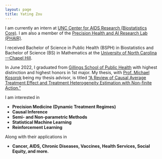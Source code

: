 ```yaml
---
layout: page
title: Yating Zou
---
```


I am currently an intern at [UNC Center for AIDS Research (Biostatistics Core)](http://unccfar.org/portfolio/biostatistics/). 
I am also a member of the [Precision Health and AI Research Lab (PHAIR)](https://tarheels.live/kosoroklab/).

I received Bachelor of Science in Public Health (BSPH) in Biostatistics and Bachelor of Science (BS) in Mathematics at the [University of North Carolina—Chapel Hill](https://www.unc.edu/). 

In June 2022, I graduated from [Gillings School of Public Health](https://sph.unc.edu/) with highest distinction and highest honors in 1st major. My thesis, with [Prof. Michael Kosorok](https://mkosorok.web.unc.edu/) being my thesis advisor, is titled [“A Review of Causal Average Treatment Effect and Treatment Heterogeneity Estimation with Non-finite Action.”](https://yatingz205.github.io/assets/HonorsThesis_YatingZou.pdf)

I am interested in
 - **Precision Medicine (Dynamic Treatment Regimes)**
 - **Causal Inference**
 - **Semi- and Non-parametric Methods**
 - **Statistical Machine Learning**
 - **Reinforcement Learning**

Along with their applications in 
 - **Cancer, AIDS, Chronic Diseases, Vaccines, Health Services, Social Equity, and more.**
